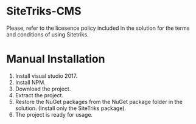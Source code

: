 # SiteTriks-CMS


Please, refer to the licesence policy included in the solution for the terms and conditions of using Sitetriks.

# Manual Installation

1. Install visual studio 2017.
2. Install NPM.
3. Download the project.
4. Extract the project.
5. Restore the NuGet packages from the NuGet package folder in the solution. (Install only the SiteTriks package).
6. The project is ready for usage.
